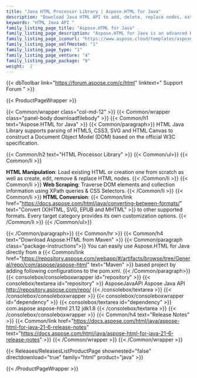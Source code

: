 ```yaml
---
title: "Java HTML Processor Library | Aspose.HTML for Java"
description: "Download Java HTML API to add, delete, replace nodes, extract CSS and navigate through a document via multiple ways. Moreover, API provides the capabilities to load EPUB and MHTML as well as offers the scripting which allows manipulating DOM via JavaScript. "
keywords: "HTML Java API "
family_listing_page_title: "Aspose.HTML for Java"
family_listing_page_description: "Aspose.HTML for Java is an advanced HTML manipulation API built to perform a wide range of HTML manipulation tasks directly within the Java applications."
family_listing_page_iconurl: "https://www.aspose.cloud/templates/aspose/App_Themes/V3/images/html/272x272/aspose_html-for-java.png"
family_listing_page_selfHosted: "1"
family_listing_page_type: "1"
family_listing_page_venture: "4"
family_listing_page_package: "9"
weight:  2
---
```


{{< dbToolbar link="https://forum.aspose.com/c/html" linktext=" Support Forum " >}}


{{< ProductPageWrapper >}}

<!-- ProductPageContent-->
{{< Common/wrapper class="col-md-12" >}}
{{< Common/wrapper class="panel-body downloadfilebody" >}}
{{< Common/h1 text="Aspose.HTML for Java" >}}
{{< Common/paragraph>}}
HTML Java Library supports parsing of HTML5, CSS3, SVG and HTML Canvas to construct a Document Object Model (DOM) based on the official W3C specification.

{{< Common/h2 text="HTML Processor Library"  >}} {{< Common/ul>}}
    {{< Common/li >}} <b>

HTML Manipulation</b>: Load existing HTML or creation one from scratch as well as create, edit, remove &amp; replace HTML nodes. {{< /Common/li >}}
   {{< Common/li >}} <b>Web Scraping</b>: Traverse DOM elements and collection information using&nbsp;XPath queries &amp; CSS Selectors. {{< /Common/li >}}
   {{< Common/li >}} <b>HTML Conversion</b>: {{< Common/link href="https://docs.aspose.com/html/java/converting-between-formats/" text="Convert (X)HTML, SVG, EPUB and MHTML"  >}} to other supported formats. Every target category provides its own customization options. {{< /Common/li >}}
 {{< /Common/ul>}}

{{< /Common/paragraph>}}
{{< Common/hr >}}
{{< Common/h4 text="Download Aspose.HTML from Maven"  >}}
{{< Common/paragraph class="package-instructions">}}
You can easily use Aspose.HTML for Java directly from a {{< Common/link href="https://repository.aspose.com/webapp/#/artifacts/browse/tree/General/repo/com/aspose/aspose-html" text="Maven"  >}} based project by adding following configurations to the pom.xml.
 {{< /Common/paragraph>}}
{{< consolebox/consoleboxwrapper id="repository" >}}
       {{< consolebox/textarea id="repository" >}} <repository>
    <id>AsposeJavaAPI</id>
    <name>Aspose Java API</name>
    <url>http://repository.aspose.com/repo/</url>
</repository> {{< /consolebox/textarea >}}
{{< /consolebox/consoleboxwrapper >}}
{{< consolebox/consoleboxwrapper id="dependency" >}}
       {{< consolebox/textarea id="dependency" >}} <dependency>
    <groupId>com.aspose</groupId>
    <artifactId>aspose-html</artifactId>
    <version>21.12</version>
    <classifier>jdk1.8</classifier>
</dependency> {{< /consolebox/textarea >}}
{{< /consolebox/consoleboxwrapper >}}
{{< Common/h4 text="Release Notes"  >}}
{{< Common/link href="https://docs.aspose.com/html/java/aspose-html-for-java-21-6-release-notes" text="https://docs.aspose.com/html/java/aspose-html-for-java-21-6-release-notes"  >}}
{{< /Common/wrapper >}}
{{< /Common/wrapper >}}

<!-- /ProductPageContent-->



<!-- ReleasesListProductPage-->
   {{< Releases/ReleasesListProductPage shownested="false"  directdownload="true" family="html" product="java" >}}
<!-- /ReleasesListProductPage-->

{{< /ProductPageWrapper >}}

